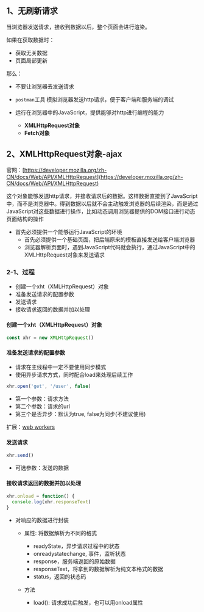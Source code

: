 ## 1、无刷新请求

当浏览器发送请求，接收到数据以后，整个页面会进行渲染。

如果在获取数据时：
- 获取无关数据
- 页面局部更新

那么：
- 不要让浏览器去发送请求

- `postman`工具
模拟浏览器发送http请求，便于客户端和服务端的调试

- 运行在浏览器中的JavaScript，提供能够对http进行编程的能力
  - **XMLHttpRequest对象**
  - **Fetch对象**

## 2、XMLHttpRequest对象-ajax

官网：[https://developer.mozilla.org/zh-CN/docs/Web/API/XMLHttpRequest](https://developer.mozilla.org/zh-CN/docs/Web/API/XMLHttpRequest)

这个对象能够发送http请求，并接收请求后的数据。这样数据直接到了JavaScript中，而不是浏览器中。得到数据以后就不会主动触发浏览器的后续渲染，而是通过JavaScript对这些数据进行操作，比如动态调用浏览器提供的DOM接口进行动态页面结构的操作

- 首先必须提供一个能够运行JavaScript的环境
  - 首先必须提供一个基础页面，把后端原来的模板直接发送给客户端浏览器
  - 浏览器解析页面时，遇到JavaScript代码就会执行，通过JavaScript中的XMLHttpRequest对象来发送请求

### 2-1、过程

- 创建一个xht（XMLHttpRequest）对象
- 准备发送请求的配置参数
- 发送请求
- 接收请求返回的数据并加以处理

#### 创建一个xht（XMLHttpRequest）对象

```js
const xhr = new XMLHttpRequest()
```

#### 准备发送请求的配置参数

- 请求在主线程中一定不要使用同步模式
- 使用异步请求方式，同时配合load来处理后续工作

```js
xhr.open('get', '/user', false)
```

- 第一个参数：请求方法
- 第二个参数：请求的url
- 第三个是否异步：默认为true, false为同步(不建议使用)

扩展：[web workers](https://developer.mozilla.org/zh-CN/docs/Web/API/Web_Workers_API)

#### 发送请求

```js
xhr.send()
```
- 可选参数：发送的数据

#### 接收请求返回的数据并加以处理

```js
xhr.onload = function() {
  console.log(xhr.responseText)
}
```

- 对响应的数据进行封装
  - 属性: 将数据解析为不同的格式
    - readyState，异步请求过程中的状态
    - onreadystatechange, 事件，监听状态
    - response，服务端返回的原始数据
    - responseText，将拿到的数据解析为纯文本格式的数据
    - status，返回的状态码
    
  - 方法
    - load(): 请求成功后触发，也可以用onload属性

